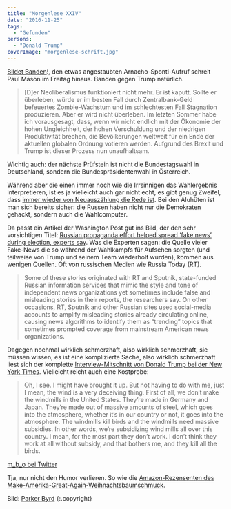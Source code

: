 ```yaml
---
title: "Morgenlese XXIV"
date: "2016-11-25"
tags:
  - "Gefunden"
persons:
  - "Donald Trump"
coverImage: "morgenlese-schrift.jpg"
---
```


[Bildet Banden](https://www.freitag.de/autoren/the-guardian/bildet-banden)!, den etwas angestaubten Arnacho-Sponti-Aufruf schreit Paul Mason im Freitag hinaus. Banden gegen Trump natürlich.

> \[D\]er Neoliberalismus funktioniert nicht mehr. Er ist kaputt. Sollte er überleben, würde er im besten Fall durch Zentralbank-Geld befeuertes Zombie-Wachstum und im schlechtesten Fall Stagnation produzieren. Aber er wird nicht überleben. Im letzten Sommer habe ich vorausgesagt, dass, wenn wir nicht endlich mit der Ökonomie der hohen Ungleichheit, der hohen Verschuldung und der niedrigen Produktivität brechen, die Bevölkerungen weltweit für ein Ende der aktuellen globalen Ordnung votieren werden. Aufgrund des Brexit und Trump ist dieser Prozess nun unaufhaltsam.

Wichtig auch: der nächste Prüfstein ist nicht die Bundestagswahl in Deutschland, sondern die Bundespräsidentenwahl in Österreich.

Während aber die einen immer noch wie die Irrsinnigen das Wahlergebnis interpretieren, ist es ja vielleicht auch gar nicht echt, es gibt genug Zweifel, dass [immer wieder von Neuauszählung die Rede ist](http://www.zeit.de/digital/internet/2016-11/wahlcomputer-jill-stein-crowdfunding-neuauszaehlung). Bei den Aluhüten ist man sich bereits sicher: die Russen haben nicht nur die Demokraten gehackt, sondern auch die Wahlcomputer.

Da passt ein Artikel der Washington Post gut ins Bild, der den sehr vorsichtigen Titel: [Russian propaganda effort helped spread ‘fake news’ during election, experts say](https://www.washingtonpost.com/business/economy/russian-propaganda-effort-helped-spread-fake-news-during-election-experts-say/2016/11/24/793903b6-8a40-4ca9-b712-716af66098fe_story.html). Was die Experten sagen: die Quelle vieler Fake-News die so während der Wahlkampfs für Aufsehen sorgten (und teilweise von Trump und seinem Team wiederholt wurden), kommen aus wenigen Quellen. Oft von russischen Medien wie Russia Today (RT).

> Some of these stories originated with RT and Sputnik, state-funded Russian information services that mimic the style and tone of independent news organizations yet sometimes include false and misleading stories in their reports, the researchers say. On other occasions, RT, Sputnik and other Russian sites used social-media accounts to amplify misleading stories already circulating online, causing news algorithms to identify them as “trending” topics that sometimes prompted coverage from mainstream American news organizations.

Dagegen nochmal wirklich schmerzhaft, also wirklich schmerzhaft, sie müssen wissen, es ist eine komplizierte Sache, also wirklich schmerzhaft liest sich der komplette [Interview-Mitschnitt von Donald Trump bei der New York Times](http://www.nytimes.com/2016/11/23/us/politics/trump-new-york-times-interview-transcript.html). Vielleicht reicht auch eine Kostprobe:

> Oh, I see. I might have brought it up. But not having to do with me, just I mean, the wind is a very deceiving thing. First of all, we don’t make the windmills in the United States. They’re made in Germany and Japan. They’re made out of massive amounts of steel, which goes into the atmosphere, whether it’s in our country or not, it goes into the atmosphere. The windmills kill birds and the windmills need massive subsidies. In other words, we’re subsidizing wind mills all over this country. I mean, for the most part they don’t work. I don’t think they work at all without subsidy, and that bothers me, and they kill all the birds.

<a href="https://twitter.com/m\_b\_o/status/801565335824584704">m\_b\_o bei Twitter</a>

Tja, nur nicht den Humor verlieren. So wie die [Amazon-Rezensenten des Make-Amerika-Great-Again-Weihnachtsbaumschmuck](http://thehill.com/blogs/in-the-know/in-the-know/307473-people-are-leaving-tons-of-fake-reviews-on-amazon-for-trumps).

Bild:  [Parker Byrd](https://unsplash.com/@parkerabyrd) {:.copyright}
